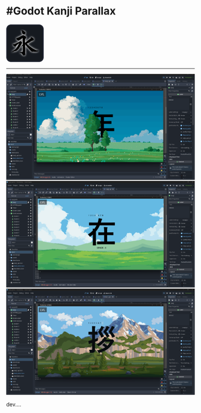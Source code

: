 <h1>#Godot Kanji Parallax </h1>
<img src = "/Krooz.png" width = "100"></img><hr>
<img src = "/Screenshots/shot_1.png" ></img>
<img src = "/Screenshots/shot_2.png" ></img>
<img src = "/Screenshots/shot_3.png" ></img>

<p>dev....</p>
